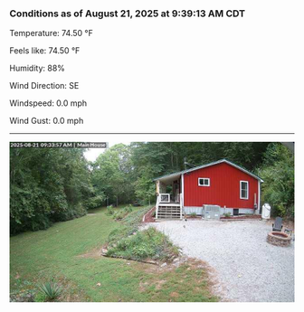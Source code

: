 ### Conditions as of August 21, 2025 at 9:39:13 AM CDT 

Temperature: 74.50 &deg;F

Feels like: 74.50 &deg;F

Humidity: 88%

Wind Direction: SE

Windspeed: 0.0 mph

Wind Gust: 0.0 mph

---

<img src="./images/latest.jpeg"/>

